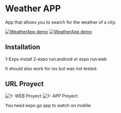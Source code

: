 # Weather APP

App that allows you to search for the weather of a city.

[![WeatherApp demo](https://i.ibb.co/1Rs2n0V/image2.png)](https://weatherapp-nasdx073z-guillermoambroggio.vercel.app/home)
[![WeatherApp demo](https://i.ibb.co/Zf3PVXD/image1.png)](https://weatherapp-nasdx073z-guillermoambroggio.vercel.app/home)

## Installation

1-Expo install
2-expo run:android or expo run:web

It should also work for ios but was not tested.

## URL Proyect

![1- WEB Proyect](https://weatherapp-nasdx073z-guillermoambroggio.vercel.app/home)
![1- APP Proyect](https://expo.dev/@guillermoambroggio/weatherapp?serviceType=classic&distribution=expo-go)

You need expo go app to watch on mobile.
